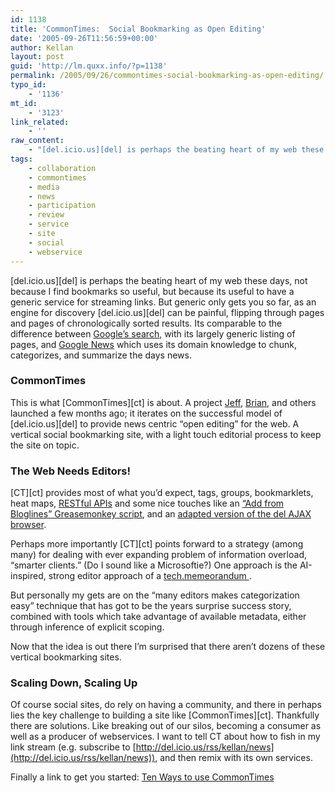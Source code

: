 ```yaml
---
id: 1138
title: 'CommonTimes:  Social Bookmarking as Open Editing'
date: '2005-09-26T11:56:59+00:00'
author: Kellan
layout: post
guid: 'http://lm.quxx.info/?p=1138'
permalink: /2005/09/26/commontimes-social-bookmarking-as-open-editing/
typo_id:
    - '1136'
mt_id:
    - '3123'
link_related:
    - ''
raw_content:
    - "[del.icio.us][del] is perhaps the beating heart of my web these days, not because I find bookmarks so useful, but because its useful to have a generic service for streaming links.  But generic only gets you so far, as an engine for discovery [del.icio.us][del] can be painful, flipping through pages and pages of chronologically sorted results.  Its comparable to the difference between [Google\\'s search](http://google.com), with its largely generic listing of pages, and [Google News](http://news.google.com) which uses its domain knowledge to chunk, categorizes, and summarize the days news.\n\n### CommonTimes \n\nThis is what [CommonTimes][ct] is about.  A project [Jeff](http://idealog.us), [Brian](http://hybernaut.com), and others launched a few months ago; it iterates on the successful model of [del.icio.us][del] to provide news centric \\\"open editing\\\" for the web.  A vertical social bookmarking site, with a light touch editorial process to keep the site on topic.  \n\n### The Web Needs Editors!\n\n[CT][ct] provides most of what you\\'d expect, tags, groups, bookmarklets, heat maps, [RESTful APIs](http://blog.commonbits.org/2005/07/build_you_own_n.html) and some nice touches like an [\\\"Add from Bloglines\\\" Greasemonkey script](http://blog.commonbits.org/2005/07/post_to_commont.html), and an [adapted version of the del AJAX browser](http://www.commontimes.org/director/?topic_choice=all).\n\nPerhaps more importantly [CT][ct] points forward to a strategy (among many) for dealing with ever expanding problem of information overload, \\\"smarter clients.\\\" (Do I sound like a Microsoftie?)  One approach is the AI-inspired, strong editor approach of a [tech.memeorandum ](http://tech.memeorandum.com/).   \n\nBut personally my gets are on the \\\"many editors makes categorization easy\\\" technique that has got to be the years surprise success story, combined with tools which take advantage of available metadata, either through inference of explicit scoping.\n\nNow that the idea is out there I\\'m surprised that there aren\\'t dozens of these vertical bookmarking sites.\n\n### Scaling Down, Scaling Up\n\nOf course social sites, do rely on having a community, and there in perhaps lies the key challenge to building a site like [CommonTimes][ct].  Thankfully there are solutions.  Like breaking out of our silos, becoming a consumer as well as a producer of webservices.  I want to tell CT about how to fish in my link stream (e.g. subscribe to [http://del.icio.us/rss/kellan/news](http://del.icio.us/rss/kellan/news)), and then remix with its own services.\n\nFinally a link to get you started: [Ten Ways to use CommonTimes](http://blog.commonbits.org/2005/07/ten_ways_to_use.html)\n\n[ct]: http://commontimes.org\n[del]: http://del.icio.us"
tags:
    - collaboration
    - commontimes
    - media
    - news
    - participation
    - review
    - service
    - site
    - social
    - webservice
---
```


[del.icio.us][del] is perhaps the beating heart of my web these days, not because I find bookmarks so useful, but because its useful to have a generic service for streaming links. But generic only gets you so far, as an engine for discovery [del.icio.us][del] can be painful, flipping through pages and pages of chronologically sorted results. Its comparable to the difference between [Google’s search](http://google.com), with its largely generic listing of pages, and [Google News](http://news.google.com) which uses its domain knowledge to chunk, categorizes, and summarize the days news.

### CommonTimes

This is what [CommonTimes][ct] is about. A project [Jeff](http://idealog.us), [Brian](http://hybernaut.com), and others launched a few months ago; it iterates on the successful model of [del.icio.us][del] to provide news centric “open editing” for the web. A vertical social bookmarking site, with a light touch editorial process to keep the site on topic.

### The Web Needs Editors!

[CT][ct] provides most of what you’d expect, tags, groups, bookmarklets, heat maps, [RESTful APIs](http://blog.commonbits.org/2005/07/build*you*own*n.html) and some nice touches like an [“Add from Bloglines” Greasemonkey script](http://blog.commonbits.org/2005/07/post*to*commont.html), and an [adapted version of the del AJAX browser](http://www.commontimes.org/director/?topic*choice=all).

Perhaps more importantly [CT][ct] points forward to a strategy (among many) for dealing with ever expanding problem of information overload, “smarter clients.” (Do I sound like a Microsoftie?) One approach is the AI-inspired, strong editor approach of a [tech.memeorandum ](http://tech.memeorandum.com/).

But personally my gets are on the “many editors makes categorization easy” technique that has got to be the years surprise success story, combined with tools which take advantage of available metadata, either through inference of explicit scoping.

Now that the idea is out there I’m surprised that there aren’t dozens of these vertical bookmarking sites.

### Scaling Down, Scaling Up

Of course social sites, do rely on having a community, and there in perhaps lies the key challenge to building a site like [CommonTimes][ct]. Thankfully there are solutions. Like breaking out of our silos, becoming a consumer as well as a producer of webservices. I want to tell CT about how to fish in my link stream (e.g. subscribe to [http://del.icio.us/rss/kellan/news](http://del.icio.us/rss/kellan/news)), and then remix with its own services.

Finally a link to get you started: [Ten Ways to use CommonTimes](http://blog.commonbits.org/2005/07/ten*ways*to\_use.html)